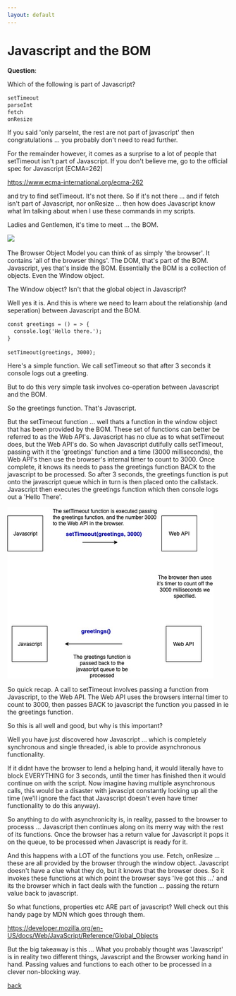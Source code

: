 ```yaml
---
layout: default
---
```


# Javascript and the BOM

**Question**:

Which of the following is part of Javascript?

```
setTimeout
parseInt
fetch
onResize
```

If you said 'only parseInt, the rest are not part of javascript' then congratulations ... you probably don't need to read further.

For the remainder however, it comes as a surprise to a lot of people that setTimeout isn't part of Javascript. If you don't believe me, go to the official spec for Javascript (ECMA=262)

<a href="https://www.ecma-international.org/ecma-262">https://www.ecma-international.org/ecma-262</a>

and try to find setTimeout. It's not there. So if it's not there ... and if fetch isn't part of Javascript, nor onResize ... then how does Javascript know what Im talking about when I use these commands in my scripts.

Ladies and Gentlemen, it's time to meet ... the BOM.

![](http://www.quickmeme.com/img/fe/fef9f875c7ceac7e20c633fc7d4ba99a40e6a5c70d79fd9c10b146108107545c.jpg)

The Browser Object Model you can think of as simply 'the browser'. It contains 'all of the browser things'. The DOM, that's part of the BOM. Javascript, yes that's inside the BOM. Essentially the BOM is a collection of objects. Even the Window object.

The Window object? Isn't that the global object in Javascript?

Well yes it is. And this is where we need to learn about the relationship (and seperation) between Javascript and the BOM.

```
const greetings = () = > {
  console.log('Hello there.');
}

setTimeout(greetings, 3000);
```

Here's a simple function. We call setTimeout so that after 3 seconds it console logs out a greeting.

But to do this very simple task involves co-operation between Javascript and the BOM.

So the greetings function. That's Javascript.

But the setTimeout function ... well thats a function in the window object that has been provided by the BOM. These set of functions can better be referred to as the Web API's. Javascript has no clue as to what setTimeout does, but the Web API's do. So when Javascript dutifully calls setTimeout, passing with it the 'greetings' function and a time (3000 milliseconds), the Web API's then use the browser's internal timer to count to 3000. Once complete, it knows its needs to pass the greetings function BACK to the javascript to be processed. So after 3 seconds, the greetings function is put onto the javascript queue which in turn is then placed onto the callstack. Javascript then executes the greetings function which then console logs out a 'Hello There'.

![Chinese Salty Egg](./assets/images/javascript-bom2.jpg)

So quick recap. A call to setTimeout involves passing a function from Javascript, to the Web API. The Web API uses the browsers internal timer to count to 3000, then passes BACK to javascript the function you passed in ie the greetings function.

So this is all well and good, but why is this important?

Well you have just discovered how Javascript ... which is completely synchronous and single threaded, is able to provide asynchronous functionality.

If it didnt have the browser to lend a helping hand, it would literally have to block EVERYTHING for 3 seconds, until the timer has finished then it would continue on with the script. Now imagine having multiple asynchronous calls, this would be a disaster with javascipt constantly locking up all the time (we'll ignore the fact that Javascript doesn't even have timer functionality to do this anyway).

So anything to do with asynchronicity is, in reality, passed to the browser to processs ... Javascript then continues along on its merry way with the rest of its functions. Once the browser has a return value for Javascript it pops it on the queue, to be processed when Javascript is ready for it.

And this happens with a LOT of the functions you use. Fetch, onResize ... these are all provided by the browser through the window object. Javascript doesn't have a clue what they do, but it knows that the browser does. So it invokes these functions at which point the browser says 'Ive got this ...' and its the browser which in fact deals with the function ... passing the return value back to javascript.

So what functions, properties etc ARE part of javascript? Well check out this handy page by MDN which goes through them.

<a href="https://developer.mozilla.org/en-US/docs/Web/JavaScript/Reference/Global_Objects">https://developer.mozilla.org/en-US/docs/Web/JavaScript/Reference/Global_Objects</a>

But the big takeaway is this ... What you probably thought was 'Javascript' is in reality two different things, Javascript and the Browser working hand in hand. Passing values and functions to each other to be processed in a clever non-blocking way.

[back](./)

